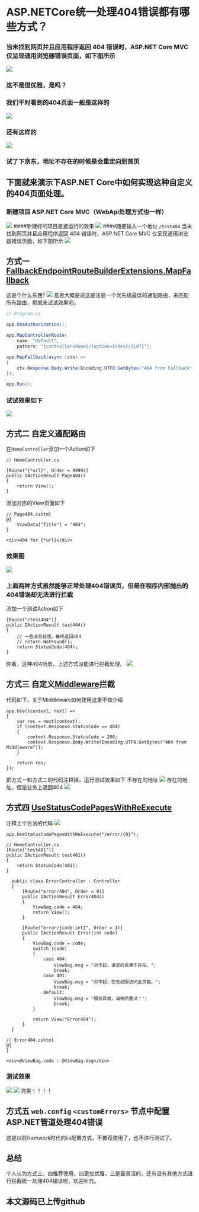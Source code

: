 # ASP.NETCore统一处理404错误都有哪些方式？

### 当未找到网页并且应用程序返回 404 错误时，ASP.NET Core MVC 仅呈现通用浏览器错误页面，如下图所示
![](https://img2022.cnblogs.com/blog/960145/202204/960145-20220413225114408-766034496.png)
### 这不是很优雅，是吗？
### 我们平时看到的404页面一般是这样的
![](https://img2022.cnblogs.com/blog/960145/202204/960145-20220413225654936-1520371800.png)
### 还有这样的
![](https://img2022.cnblogs.com/blog/960145/202204/960145-20220413225801971-910901386.png)
### 试了下京东，地址不存在的时候是会重定向到首页

## 下面就来演示下ASP.NET Core中如何实现这种自定义的404页面处理。

### 新建项目 ASP.NET Core MVC（WebApi处理方式也一样）
![](https://img2022.cnblogs.com/blog/960145/202204/960145-20220413224820333-1949072682.png)
####新建好的项目直接运行的效果
![](https://img2022.cnblogs.com/blog/960145/202204/960145-20220413225008185-2049980054.png)
####随便输入一个地址 `/test404`
当未找到网页并且应用程序返回 404 错误时，ASP.NET Core MVC 仅呈现通用浏览器错误页面，如下图所示
![](https://img2022.cnblogs.com/blog/960145/202204/960145-20220413225114408-766034496.png)

## 方式一 [FallbackEndpointRouteBuilderExtensions.MapFallback](https://docs.microsoft.com/zh-cn/dotnet/api/microsoft.aspnetcore.builder.fallbackendpointroutebuilderextensions.mapfallback?f1url=%3FappId%3DDev16IDEF1%26l%3DZH-CN%26k%3Dk(Microsoft.AspNetCore.Builder.FallbackEndpointRouteBuilderExtensions.MapFallback);k(DevLang-csharp)%26rd%3Dtrue&view=aspnetcore-6.0)
这是个什么东西?
![](https://img2022.cnblogs.com/blog/960145/202204/960145-20220413230325856-1549088503.png)
意思大概是说这是注册一个优先级最低的通配路由，来匹配所有路由，那就来试试效果吧。

```c#
// Program.cs

app.UseAuthorization();

app.MapControllerRoute(
    name: "default",
    pattern: "{controller=Home}/{action=Index}/{id?}");

app.MapFallback(async (ctx) =>
{
    ctx.Response.Body.Write(Encoding.UTF8.GetBytes("404 from Fallback"));
});

app.Run();
```
### 试试效果如下
![](https://img2022.cnblogs.com/blog/960145/202204/960145-20220413231024288-1329857067.png)
## 方式二 自定义通配路由
在`HomeController`添加一个Action如下
```
// HomeController.cs

[Route("{*url}", Order = 9999)]
public IActionResult Page404()
{
    return View();
}
```
添加对应的View页面如下
```
// Page404.cshtml
@{
    ViewData["Title"] = "404";
}

<div>404 for {*url}</div>
```
### 效果图
![](https://img2022.cnblogs.com/blog/960145/202204/960145-20220413231638452-928218934.png)
### 上面两种方式虽然能够正常处理404错误页，但是在程序内部抛出的404错误却无法进行拦截
添加一个测试Action如下
```
[Route("/test404")]
public IActionResult test404()
{
    // 一些业务处理，最终返回404 
    // return NotFound();
    return StatusCode(404);
}
```
你看，这种404场景，上述方式没能进行拦截处理。
![](https://img2022.cnblogs.com/blog/960145/202204/960145-20220413232050896-172080133.png)
## 方式三 自定义[Middleware](https://docs.microsoft.com/zh-cn/dotnet/api/microsoft.aspnetcore.builder.useextensions.use?view=aspnetcore-6.0#microsoft-aspnetcore-builder-useextensions-use(microsoft-aspnetcore-builder-iapplicationbuilder-system-func((microsoft-aspnetcore-http-httpcontext-microsoft-aspnetcore-http-requestdelegate-system-threading-tasks-task))))拦截
代码如下，关于Middleware如何使用这里不做介绍
```
app.Use((context, next) =>
{
    var res = next(context);
    if (context.Response.StatusCode == 404)
    {
        context.Response.StatusCode = 200;
        context.Response.Body.Write(Encoding.UTF8.GetBytes("404 from Middleware"));
    }

    return res;
});
```
把方式一和方式二的代码注释掉，运行测试效果如下
不存在的地址
![](https://img2022.cnblogs.com/blog/960145/202204/960145-20220413232421419-431841184.png)
存在的地址，但是业务上返回404
![](https://img2022.cnblogs.com/blog/960145/202204/960145-20220413232457435-392679222.png)

## 方式四 [UseStatusCodePagesWithReExecute](https://docs.microsoft.com/zh-cn/dotnet/api/microsoft.aspnetcore.builder.statuscodepagesextensions.usestatuscodepageswithreexecute?view=aspnetcore-6.0)
注释上个方法的代码
![](https://img2022.cnblogs.com/blog/960145/202204/960145-20220413233356918-1369385615.png)

```
app.UseStatusCodePagesWithReExecute("/error/{0}");
```

```
// HomeController.cs
[Route("test401")]
public IActionResult test401()
{
    return StatusCode(401);
}
```
```
  public class ErrorController : Controller
  {
      [Route("error/404", Order = 9)]
      public IActionResult Error404()
      {
          ViewBag.code = 404;
          return View();
      }

      [Route("error/{code:int}", Order = 1)]
      public IActionResult Error(int code)
      {
          ViewBag.code = code;
          switch (code)
          {
              case 404:
                  ViewBag.msg = "对不起，请求的资源不存在。";
                  break;
              case 401:
                  ViewBag.msg = "对不起，您无权限访问此页面。";
                  break;
              default:
                  ViewBag.msg = "服务异常，请稍后重试！";
                  break;
          }

          return View("Error404");
      }
  }
```
```
// Error404.cshtml
@{
}

<div>@ViewBag.code : @ViewBag.msg</div>
```
### 测试效果
![](https://img2022.cnblogs.com/blog/960145/202204/960145-20220413233835787-1514125445.png)
![](https://img2022.cnblogs.com/blog/960145/202204/960145-20220413233849338-661948617.png)
完美！！！！
## 方式五 `web.config` `<customErrors>` 节点中配置ASP.NET管道处理404错误
这是以前framwork时代的iis配置方式，不推荐使用了，也不进行测试了。

## 总结
个人认为方式三、四推荐使用，四更加优雅，三是最灵活的，还有没有其他方式进行拦截统一处理404错误呢，欢迎补充。
## 本文源码已上传github 
